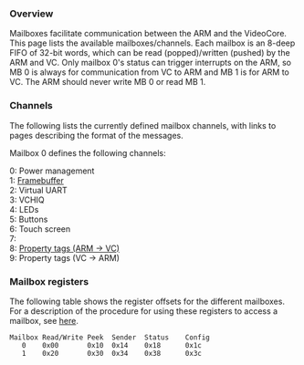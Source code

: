 ### Overview
Mailboxes facilitate communication between the ARM and the VideoCore. This page lists the available mailboxes/channels.  Each mailbox is an 8-deep FIFO of 32-bit words, which can be read (popped)/written (pushed) by the ARM and VC.  Only mailbox 0's status can trigger interrupts on the ARM, so MB 0 is always for communication from VC to ARM and MB 1 is for ARM to VC.  The ARM should never write MB 0 or read MB 1.

### Channels
The following lists the currently defined mailbox channels, with links to pages describing the format of the messages.

Mailbox 0 defines the following channels:

0: Power management  
1: [Framebuffer](Mailbox-framebuffer-interface)  
2: Virtual UART  
3: VCHIQ  
4: LEDs  
5: Buttons  
6: Touch screen  
7:  
8: [Property tags (ARM -> VC)](Mailbox-property-interface)  
9: Property tags (VC -> ARM)  

### Mailbox registers
The following table shows the register offsets for the different mailboxes. For a description of the procedure for using these registers to access a mailbox, see [here](Accessing-mailboxes).

    Mailbox Read/Write Peek  Sender  Status    Config
       0    0x00       0x10  0x14    0x18      0x1c
       1    0x20       0x30  0x34    0x38      0x3c
